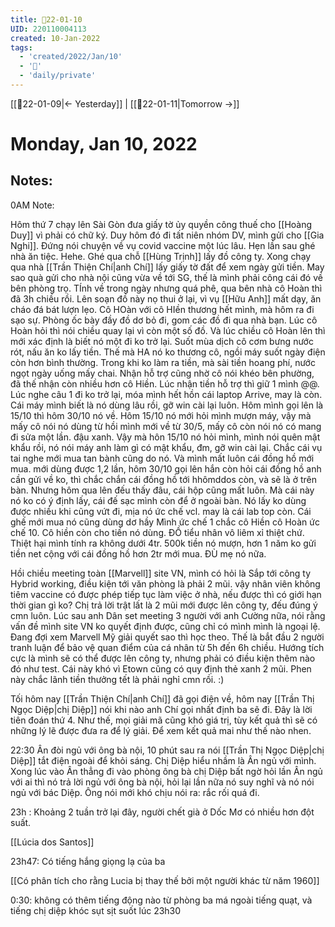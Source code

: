 ```yaml
---
title: 📝22-01-10
UID: 220110004113
created: 10-Jan-2022
tags:
  - 'created/2022/Jan/10'
  - '📅'
  - 'daily/private'
---
```

[[📝22-01-09|<- Yesterday]] | [[📝22-01-11|Tomorrow ->]]
# Monday, Jan 10, 2022

## Notes:
0AM Note:

Hôm thứ 7 chạy lên Sài Gòn đưa giấy tờ ủy quyền công thuế cho [[Hoàng Duy]] vì phải có chữ ký. Duy hôm đó đi tất niên nhóm DV, mình gửi cho [[Gia Nghi]]. Đứng nói chuyện về vụ covid vaccine một lúc lâu. Hẹn lần sau ghé nhà ăn tiệc. Hehe.
Ghé qua chỗ [[Hùng Trịnh]] lấy đồ công ty. Xong chạy qua nhà [[Trần Thiện Chí|anh Chí]] lấy giấy tờ đất để xem ngày gửi tiền. May sao quà gửi cho nhà nội cũng vừa về tới SG, thế là mình phải công cái đó về bên phòng trọ. TÍnh về trong ngày nhưng quá phê, qua bên nhà cô Hoàn thì đã 3h chiều rồi. Lên soạn đồ này nọ thui ở lại, vì vụ [[Hữu Anh]] mất dạy, ăn cháo đá bát lượn lẹo. Cô HOàn với cô HIền thương hết mình, mà hôm ra đi sạo sự. Phòng ốc bày đầy đồ dơ bỏ đi, gom các đồ đi qua nhà bạn. Lúc cô Hoàn hỏi thì nói chiều quay lại vì còn một số đồ. Và lúc chiều cô Hoàn lên thì mới xác định là biết nó một đi ko trở lại. Suốt mùa dịch cô cơm bưng nước rót, nấu ăn ko lấy tiền. Thế mà HA nó ko thương cô, ngồi máy suốt ngày điện còn hơn bình thường. Trong khi ko làm ra tiền, mà sài tiền hoang phí, nước ngọt ngày uống mấy chai. Nhận hỗ trợ cũng nhờ cô nói khéo bên phường, đã thế nhận còn nhiều hơn cô Hiền. Lúc nhận tiền hỗ trợ thì giữ 1 mình @@.
Lúc nghe câu 1 đi ko trở lại, móa mình hết hồn cái laptop Arrive, may là còn. Cái máy mình biết là nó dùng lâu rồi, gỡ win cài lại luôn. Hôm mình gọi lên là 15/10 thì hôm 30/10 nó về. Hôm 15/10 nó mới hỏi mình mượn máy, vậy mà mấy cô nói nó dùng từ hồi mình mới về từ 30/5, mấy cô còn nói nó có mang đi sửa một lần. đậu xanh. Vậy mà hôn 15/10 nó hỏi mình, mình nói quên mật khẩu rồi, nó nói máy anh làm gì có mật khẩu, đm, gỡ win cài lại. Chắc cái vụ tai nghe mới mua tan bành cũng do nó. Và mình mất luôn cái đồng hồ mới mua. mới dùng được 1,2 lần, hôm 30/10 gọi lên hắn còn hỏi cái đồng hồ anh cần gửi về ko, thì chắc chắn cái đồng hồ tới hhômddos còn, và sẽ là ở trên bàn. Nhưng hôm qua lên đếu thấy đâu, cái hộp cũng mất luôn. Mà cái này nó ko có ý định lấy, cái đế sạc mình còn để ở ngoài bàn. Nó lấy ko dùng được nhiều khi cũng vứt đi, mịa nó ức chế vcl. may là cái lab top còn. Cái ghế mới mua nó cũng dùng dơ hầy Mình ức chế 1 chắc cô Hiền cô Hoàn ức chế 10. Cô hiền còn cho tiền nó dùng. ĐỒ tiểu nhân vô liêm xỉ thiệt chứ. Thiệt hại mình tính ra không dưới 4tr. 500k tiền nó mượn, hơn 1 năm ko gửi tiền net cộng với cái đồng hồ hơn 2tr mới mua. ĐÙ mẹ nó nữa.

Hồi chiều meeting toàn [[Marvell]] site VN, mình có hỏi là Sắp tới công ty Hybrid working, điều kiện tới văn phòng là phải 2 mũi. vậy nhân viên không tiêm vaccine có được phép tiếp tục làm việc ở nhà, nếu được thì có giới hạn thời gian gì ko? Chị trả lời trật lất là 2 mũi mới được lên công ty, đếu đúng ý cmn luôn.
Lúc sau anh Dân set meeting 3 người với anh Cường nữa, nói rằng vấn đề mình site VN ko quyết định được, cũng chỉ có mình mình là ngoại lệ. Đang đợi xem Marvell Mỹ giải quyết sao thì học theo. Thế là bắt đầu 2 người tranh luận để bảo vệ quan điểm của cá nhân từ 5h đến 6h chiều. Hướng tích cực là mình sẽ có thể được lên công ty, nhưng phải có điều kiện thêm nào đó như test. Cái này khó vì Etown cũng có quy định thẻ xanh 2 mũi. Phen này chắc lãnh tiền thưởng tết là phải nghỉ cmn rồi. :)

Tối hôm nay [[Trần Thiện Chí|anh Chí]] đã gọi điện về, hôm nay [[Trần Thị Ngọc Diệp|chị Diệp]] nói khi nào anh Chí gọi nhất định ba sẽ đi. Đây là lời tiên đoán thứ 4. Như thế, mọi giải mã cũng khó giá trị, tùy kết quả thì sẽ có những lý lẽ được đưa ra để lý giải. Để xem kết quả mai như thế nào nhen.

22:30 
Ân đòi ngủ với ông bà nội, 10 phút sau ra nói [[Trần Thị Ngọc Diệp|chị Diệp]] tắt điện ngoài để khỏi sáng. Chị Diệp hiểu nhầm là Ân ngủ với mình. Xong lúc vào Ân thẳng đi vào phòng ông bà chị Diệp bất ngờ hỏi lần Ân ngủ với ai thì nó trả lời ngủ với ông bà nội, hỏi lại lần nữa nó suy nghĩ và nó nói ngủ với bác Diệp. Ông nói mới khó chịu nói ra: rắc rối quá đi.

23h :
Khoảng 2 tuần trở lại đây, người chết già ở Dốc Mơ có nhiều hơn đột suất.

[[Lúcia dos Santos]]

23h47: Có tiếng hắng giọng lạ của ba

[[Có phân tích cho rằng Lucia bị thay thế bởi một người khác từ năm 1960]]


0:30: không có thêm tiếng động nào từ phòng ba má ngoài tiếng quạt, và tiếng chị diệp khóc sụt sịt suốt lúc 23h30